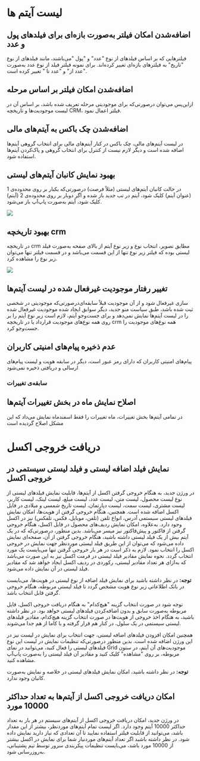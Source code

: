 
# لیست آیتم ها

## اضافه‌شدن امکان فیلتر به‌صورت بازه‌ای برای فیلدهای پول و عدد

فیلترهایی که بر اساس فیلدهای از نوع "عدد" و "پول "می‌باشند، مانند فیلدهای از نوع "تاریخ" به فیلترهای بازه‌ای تغییر کرده‌اند. برای نمونه فیلتر فیلد از نوع عدد به‌صورت "عدد از" و "عدد تا " تغییر کرده است.

## اضافه‌شدن امکان فیلتر بر اساس مرحله

ازاین‌پس می‌توان درصورتی‌که برای موجودیتی مرحله تعریف شده باشد، بر اساس آن در لیست موجودیت‌ها و تاریخچه CRM، فیلتر اعمال نمود.

## اضافه‌شدن چک باکس به آیتم‌های مالی

در لیست آیتم‌های مالی، چک باکس در کنار آیتم‌های مالی برای انتخاب گروهی آیتم‌ها اضافه شده است و دیگر لازم نیست از کنترل برای انتخاب گروهی و پاک‌کردن آیتم‌ها استفاده شود.

## بهبود نمایش کانبان آیتم‌های لیستی

در حالت کانبان آیتم‌های لیستی (مثلاً فرصت) درصورتی‌که یکبار بر روی محدوده‌ی 1 (عنوان آیتم) کلیک شود، آیتم در تب جدید باز شده و اگر دوبار بر روی محدوده‌ی 2 (آیتم) کلیک شود، آیتم به‌صورت پاپ‌آپ باز می‌شود.

 ![](84.png)
 
## بهبود تاریخچه crm

در تاریخچه crm مطابق تصویر، انتخاب نوع و زیر نوع آیتم از بالای صفحه به‌صورت فیلد لیستی بوده که فیلتر زیر نوع تنها از این قسمت می‌باشد و در قسمت فیلتر تنها می‌توان زیر نوع را مشاهده کرد.

![](85.png)


## تغییر رفتار موجودیت غیرفعال شده در لیست آیتم‌ها

درصورتی‌که موجودیتی در شخصی‎‌سازی غیرفعال شود و از آن موجودیت قبلاً سابقه‌ای ثبت شده باشد، طبق سیاست منو جدید، دیگر سوابق ایجاد شده موجودیت غیرفعال شده را در لیست آیتم‌ها نمایش نمی‌دهد و برای جست‌وجو آیتم، لازم است زیر نوع آیتم را بر روی همه نوع‌های موجودیت قرارداد یا در تاریخچه crm همه نوع‌های موجودیت را جست‌وجو کرد.

## عدم ذخیره پیام‌های امنیتی کاربران

پیام‌های امنیتی کاربران که دارای رمز عبور است، دیگر در سابقه هویت و لیست پیام‌های ارسالی و دریافتی ذخیره نمی‌شود

### سابقه‌ی تغییرات 

## اصلاح نمایش ماه در بخش تغییرات آیتم‌ها

در تمامی آیتم‌ها بخش تغییرات، ماه تغییرات را فقط اسفندماه نمایش می‌داد که این مشکل اصلاح گردیده است

# دریافت خروجی اکسل

## نمایش فیلد اضافه لیستی و فیلد لیستی سیستمی در خروجی اکسل

در ورژن جدید، به هنگام خروجی گرفتن اکسل از آیتم‌ها، قابلیت نمایش فیلدهای لیستی از نوع لیست محصول، لیست متن، لیست عدد، لیست مبلغ، لیست لینک، لیست کاربر، لیست مشتری، لیست سمت، لیست دپارتمان، لیست تاریخ شمسی و میلادی در فایل اکسل اضافه شده است. همچنین، هنگام خروجی گرفتن از هویت‌ها، امکان نمایش فیلدهای لیستی سیستمی آدرس، انواع تلفن (تلفن، موبایل، فکس، تلفکس) نیز در اکسل وجود دارد. به‌علاوه، امکان نمایش ردیف‌های محصول در فایل اکسل، هنگام خروجی گرفتن از فاکتور و پیش‌فاکتور نیز میسر می‌باشد.
بدین منظور، درصورتی‌که که در یک آیتم بیش از یک فیلد لیستی داشته باشید، هنگام خروجی گرفتن از آن، صفحه‌ای نمایش داده می‌شود که می‌توان از این طریق فیلد لیستی موردنظر جهت نمایش در خروجی اکسل را انتخاب نمود. لازم به ذکر است در هر بار خروجی گرفتن تنها می‌بایست یک مورد انتخاب گردد. نحوه نمایش مقادیر فیلد لیستی در فرمت اکسل نیز به این صورت می‌باشد که به‌ازای هر تعداد مقادیر لیستی، رکوردی در ردیف اکسل ایجاد خواهد شد که مقادیر فیلد لیستی در آن نمایش داده می‌شود.


**توجه:** در نظر داشته باشید برای نمایش فیلد اضافه از نوع لیستی در هویت‌ها، می‌بایست در بانک اطلاعاتی زیر نوع هویت مشخص گردد تا فیلد لیستی مربوطه، هنگام خروجی گرفتن قابل انتخاب باشد.

 توجه شود در صورت انتخاب گزینه "هیچ‌کدام" به هنگام دریافت خروجی اکسل، فایل مربوطه به‌صورت سابق و بدون اضافه‌کردن فیلدهای لیستی خواهد بود. در نظر داشته باشید، به هنگام اخذ خروجی از هویت‌ها در صورت انتخاب گزینه هیچ‌کدام، مقادیر فیلدهای لیستی سیستمی در یک سلول، در کنار هم قرار گرفته و با کاما از هم جدا می‌شوند.
 
همچنین امکان افزودن فیلدهای اضافه لیستی، جهت انتخاب برای نمایش در لیست نیز در این ورژن اضافه شده است. بدین منظور درصورتی‌که تنظیمات نمایش در لیست این نوع فیلدهای لیستی را فعال کنید، می‌توانید در نمای Grid موجودیت‌های آن آیتم، در ستون مربوطه، بر روی "مشاهده" کلیک کنید و مقادیر آن فیلد لیستی را به‌صورت پاپ‌آپ مشاهده کنید.

 **توجه:** در نظر داشته باشید، امکان نمایش فیلدهای لیستی در خلاصه و نمایش به‌صورت کانبان وجود ندارد.

## امکان دریافت خروجی اکسل از آیتم‌ها به تعداد حداکثر 10000 مورد

در ورژن جدید، امکان دریافت خروجی اکسل از آیتم‌های سیستم در هر بار به تعداد حداکثر 10000 آیتم وجود دارد. اگر لیست تمام آیتم‌های موردنظر، بیشتر از این مقدار باشد، می‌توانید از قابلیت فیلتر استفاده نمایید تا آن تعدادی که نیاز دارید نمایش داده شود.
در نظر داشته باشید اگر تعداد آیتم‌های موردنیاز شما برای نمایش در اکسل بیشتر از 10000 مورد باشد، می‌بایست تنظیمات پیکربندی سرور توسط تیم پشتیبانی، به‌روزرسانی شود.
